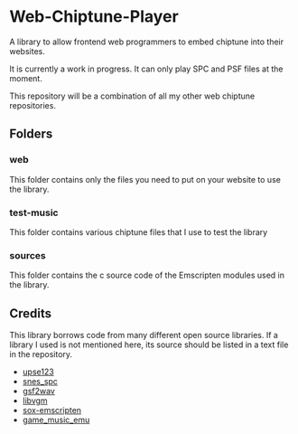 # Web-Chiptune-Player
A library to allow frontend web programmers to embed chiptune into their websites.

It is currently a work in progress. It can only play SPC and PSF files at the moment.

This repository will be a combination of all my other web chiptune repositories.

## Folders
### web
This folder contains only the files you need to put on your website to use the library.

### test-music
This folder contains various chiptune files that I use to test the library

### sources
This folder contains the c source code of the Emscripten modules used in the library.

## Credits
This library borrows code from many different open source libraries. If a library I used is not mentioned here, its source should be listed in a text file in the repository.

- [upse123](https://packages.ubuntu.com/en/mantic/upse123)
- [snes_spc](https://github.com/blarggs-audio-libraries/snes_spc)
- [gsf2wav](https://github.com/jprjr/gsf2wav)
- [libvgm](https://github.com/ValleyBell/libvgm)
- [sox-emscripten](https://github.com/rameshvarun/sox-emscripten)
- [game_music_emu](https://github.com/libgme/game-music-emu)

